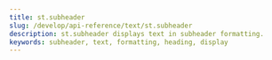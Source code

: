 ```yaml
---
title: st.subheader
slug: /develop/api-reference/text/st.subheader
description: st.subheader displays text in subheader formatting.
keywords: subheader, text, formatting, heading, display
---
```


<Autofunction function="streamlit.subheader" />
